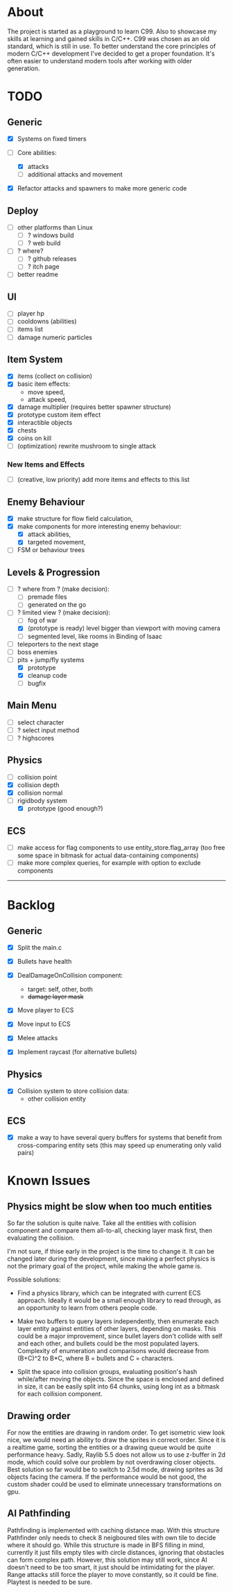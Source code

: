 # About

The project is started as a playground to learn C99.
Also to showcase my skills at learning and gained skills in C/C++.
C99 was chosen as an old standard, which is still in use. To better understand the core principles of modern C/C++ development I've decided to get a proper foundation. It's often easier to understand modern tools after working with older generation.

# TODO

## Generic

- [x] Systems on fixed timers

- [ ] Core abilities:
    - [x] attacks
    - [ ] additional attacks and movement

- [x] Refactor attacks and spawners to make more generic code

## Deploy

- [ ] other platforms than Linux
    - [ ] ? windows build
    - [ ] ? web build
- [ ] ? where?
    - [ ] ? github releases
    - [ ] ? itch page
- [ ] better readme

## UI

- [ ] player hp
- [ ] cooldowns (abilities)
- [ ] items list
- [ ] damage numeric particles

## Item System

- [x] items (collect on collision)
- [x] basic item effects:
    - move speed,
    - attack speed,
- [x] damage multiplier (requires better spawner structure)
- [x] prototype custom item effect
- [x] interactible objects
- [x] chests
- [x] coins on kill
- [ ] (optimization) rewrite mushroom to single attack

### New Items and Effects

- [ ] (creative, low priority) add more items and effects to this list

## Enemy Behaviour

- [x] make structure for flow field calculation,
- [x] make components for more interesting enemy behaviour:
    - [x] attack abilities,
    - [x] targeted movement,
- [ ] FSM or behaviour trees

## Levels & Progression

- [ ] ? where from ? (make decision):
    - [ ] premade files
    - [ ] generated on the go
- [ ] ? limited view ? (make decision):
    - [ ] fog of war
    - [x] (prototype is ready) level bigger than viewport with moving camera
    - [ ] segmented level, like rooms in Binding of Isaac
- [ ] teleporters to the next stage
- [ ] boss enemies
- [ ] pits + jump/fly systems
    - [x] prototype
    - [x] cleanup code
    - [ ] bugfix

## Main Menu

- [ ] select character
- [ ] ? select input method
- [ ] ? highscores

## Physics

- [ ] collision point
- [x] collision depth
- [x] collision normal
- [ ] rigidbody system
    - [x] prototype (good enough?)

## ECS

- [ ] make access for flag components to use entity_store.flag_array (too free some space in bitmask for actual data-containing components)
- [ ] make more complex queries, for example with option to exclude components

---

# Backlog

## Generic

- [x] Split the main.c
- [x] Bullets have health
- [x] DealDamageOnCollision component:
    - target: self, other, both
    - ~~damage layer mask~~

- [x] Move player to ECS
- [x] Move input to ECS

- [x] Melee attacks
- [x] Implement raycast (for alternative bullets)

## Physics

- [x] Collision system to store collision data:
    - other collision entity

## ECS

- [x] make a way to have several query buffers for systems that benefit from cross-comparing entity sets (this may speed up enumerating only valid pairs)

# Known Issues

## Physics might be slow when too much entities

So far the solution is quite naive. Take all the entities with collision component and compare them all-to-all, checking layer mask first, then evaluating the collision.

I'm not sure, if thise early in the project is the time to change it. It can be changed later during the development, since making a perfect physics is not the primary goal of the project, while making the whole game is.

Possible solutions:

- Find a physics library, which can be integrated with current ECS approach. Ideally it would be a small enough library to read through, as an opportunity to learn from others people code.

- Make two buffers to query layers independently, then enumerate each layer entity against entities of other layers, depending on masks. This could be a major improvement, since bullet layers don't collide with self and each other, and bullets could be the most populated layers. Complexity of enumeration and comparisons would decrease from (B+C)^2 to B*C, where B = bullets and C = characters.

- Split the space into collision groups, evaluating position's hash while/after moving the objects. Since the space is enclosed and defined in size, it can be easily split into 64 chunks, using long int as a bitmask for each collision component.

## Drawing order

For now the entities are drawing in random order.
To get isometric view look nice, we would need an ability to draw the sprites in correct order.
Since it is a realtime game, sorting the entities or a drawing queue would be quite performance heavy.
Sadly, Raylib 5.5 does not allow us to use z-buffer in 2d mode, which could solve our problem by not overdrawing closer objects.
Best solution so far would be to switch to 2.5d mode, drawing sprites as 3d objects facing the camera. If the performance would be not good, the custom shader could be used to eliminate unnecessary transformations on gpu.

## AI Pathfinding

Pathfinding is implemented with caching distance map. With this structure Pathfinder only needs to check 8 neigboured tiles with own tile to decide where it should go.
While this structure is made in BFS filling in mind, currently it just fills empty tiles with circle distances, ignoring that obstacles can form complex path.
However, this solution may still work, since AI doesn't need to be too smart, it just should be intimidating for the player. Range attacks still force the player to move constantly, so it could be fine. Playtest is needed to be sure.
